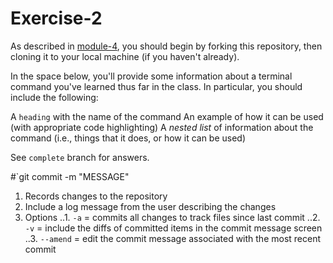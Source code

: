 # Exercise-2

As described in [module-4](https://github.com/INFO-201/m4-git-intro), you should begin by forking this repository, then cloning it to your local machine (if you haven't already).

In the space below, you'll provide some information about a terminal command you've learned thus far in the class. In particular, you should include the following:

A `heading` with the name of the command
An example of how it can be used (with appropriate code highlighting)
A _nested list_ of information about the command (i.e., things that it does, or how it can be used)

See `complete` branch for answers.

#`git commit -m "MESSAGE"

1. Records changes to the repository
2. Include a log message from the user describing the changes
3. Options
..1. `-a` = commits all changes to track files since last commit
..2. `-v` = include the diffs of committed items in the commit message screen
..3. `--amend` = edit the commit message associated with the most recent commit
